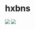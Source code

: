 # hxbns
![](http://www.haowan123.com/images/icons/icon_03_03.png)
![](http://mmo.raink.com.cn/tpl/mmo.raink.com.cn/images/img/bn01.jpg)

